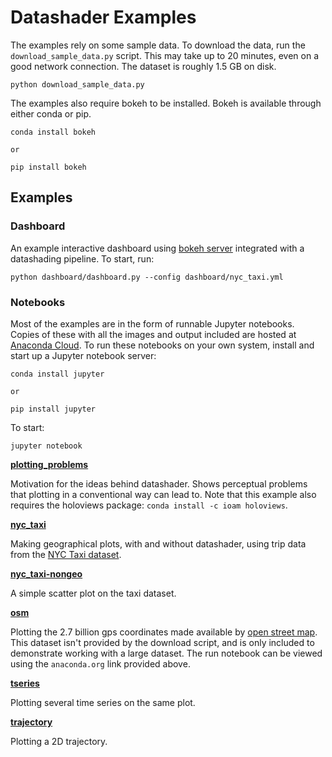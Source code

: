 # Datashader Examples

The examples rely on some sample data. To download the data, run the
`download_sample_data.py` script. This may take up to 20 minutes, even on a
good network connection. The dataset is roughly 1.5 GB on disk.

```
python download_sample_data.py
```

The examples also require bokeh to be installed. Bokeh is available through
either conda or pip.

```
conda install bokeh

or

pip install bokeh
```

## Examples

### Dashboard

An example interactive dashboard using [bokeh
server](http://bokeh.pydata.org/en/latest/docs/user_guide/server.html)
integrated with a datashading pipeline. To start, run:

```
python dashboard/dashboard.py --config dashboard/nyc_taxi.yml
```

### Notebooks

Most of the examples are in the form of runnable Jupyter notebooks. Copies of
these with all the images and output included are hosted at [Anaconda
Cloud](https://anaconda.org/jbednar/notebooks). To run these notebooks on your
own system, install and start up a Jupyter notebook server:

```
conda install jupyter

or

pip install jupyter
```

To start:

```
jupyter notebook
```

**[plotting_problems](https://anaconda.org/jbednar/plotting_problems/notebook)**

Motivation for the ideas behind datashader. Shows perceptual problems that
plotting in a conventional way can lead to. Note that this example also
requires the holoviews package: `conda install -c ioam holoviews`.

**[nyc_taxi](https://anaconda.org/jbednar/nyc_taxi/notebook)**

Making geographical plots, with and without datashader, using trip data from
the [NYC Taxi dataset](http://www.nyc.gov/html/tlc/html/about/trip_record_data.shtml).

**[nyc_taxi-nongeo](https://anaconda.org/jbednar/nyc_taxi-nongeo/notebook)**

A simple scatter plot on the taxi dataset.

**[osm](https://anaconda.org/jbednar/osm/notebook)**

Plotting the 2.7 billion gps coordinates made available by [open street
map](https://blog.openstreetmap.org/2012/04/01/bulk-gps-point-data/). This
dataset isn't provided by the download script, and is only included to
demonstrate working with a large dataset. The run notebook can be viewed using
the `anaconda.org` link provided above.

**[tseries](https://anaconda.org/jbednar/tseries/notebook)**

Plotting several time series on the same plot.

**[trajectory](https://anaconda.org/jbednar/trajectory/notebook)**

Plotting a 2D trajectory.
